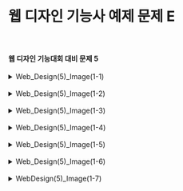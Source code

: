 <h1>웹 디자인 기능사 예제 문제 E</h1><br>
<h4>웹 디자인 기능대회 대비 문제 5</h4>
<details>
  <summary>Web_Design(5)_Image(1-1)</summary>
  문제 5-1 ( 철길 마을_Image 5-1 )
  
  ![image](https://github.com/user-attachments/assets/20c5295b-9fec-4e5b-a722-d08af7f1181f)
</details>
<br>
<details>
  <summary>Web_Design(5)_Image(1-2)</summary>
  문제 5-2 ( 철길 마을_Image 5-2 )
  
  ![image](https://github.com/user-attachments/assets/dbb00e76-37f6-4c77-8376-dae93d58c2f4)
</details>
<br>
<details>
  <summary>Web_Design(5)_Image(1-3)</summary>
  문제 5-3 ( 철길 마을_Image 5-3 )
  
  ![image](https://github.com/user-attachments/assets/ff413a8d-f0a7-4923-8c5b-cab8a7afe0fc)
</details>
<br>
<details>
  <summary>Web_Design(5)_Image(1-4)</summary>
  문제 5-4 ( 철길 마을_Image 5-4 )
  
  ![image](https://github.com/user-attachments/assets/0d7a3fb0-2b5e-411d-940c-570c8fc7c065)
</details>
<br>
<details>
  <summary>Web_Design(5)_Image(1-5)</summary>
  문제 5-5 ( 철길 마을_Image 5-5 )
  
  ![image](https://github.com/user-attachments/assets/6c772efa-6baa-4f98-a291-eba39ed53e6d)
</details>
<br>
<details>
  <summary>Web_Design(5)_Image(1-6)</summary>
  문제 5-6 ( 철길 마을_Image 5-6 )
  
  ![image](https://github.com/user-attachments/assets/fb8fce3e-ea56-499e-8000-a6c65c95346d)
</details>
<br>
<details>
  <summary>WebDesign(5)_Image(1-7)</summary>
  문제 5-7 ( 철길 마을_Image 5-7 )
  
  ![image](https://github.com/user-attachments/assets/06ffbb26-a80d-43b1-94a7-06325e1d8bc4)
</details>
